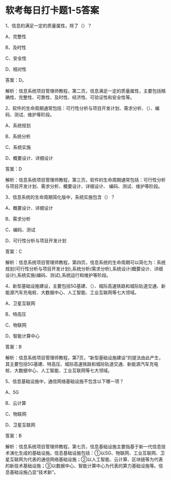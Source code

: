 # 软考每日打卡题1-5答案

1、信息的满足一定的质量属性，除了（）？

A、完整性

B、及时性

C、安全性

D、相对性

答案：D。

解析：信息系统项目管理师教程，第二页，信息满足一定的质量属性，主要包括精确性、完整性、可靠性、及时性、经济性、可验证性和安全性等。

2、软件的生命周期通常包括：可行性分析与项目开发计划、需求分析、（）、编码、测试、维护等阶段。

A、系统规划

B、系统分析

C、系统实施

D、概要设计、详细设计

答案：D

解析：信息系统项目管理师教程，第三页，软件的生命周期通常包括：可行性分析与项目开发计划、需求分析、概要设计、详细设计、 编码、测试、维护等阶段。

3、信息系统的生命周期简化版中，系统实施包含（）？

A、概要设计、详细设计

B、需求分析

C、编码、测试

D、可行性分析与项目开发计划

答案：C

解析：信息系统项目管理师教程，第四页，信息系统的生命周期可以简化为：系统规划(可行性分析与项目开发计划),系统分析(需求分析),系统设计(概要设计、详细设计),系统实施(编码、测试),系统运行和维护等阶段。

4、新型基础设施建设，主要包括5G基建、（）、城际高速铁路和城际轨道交通、新能源汽车充电桩、大数据中心、人工智能、工业互联网等七大领域。

A、卫星互联网

B、特高压

C、物联网

D、智能计算中心

答案：B

解析：信息系统项目管理师教程，第7页，“新型基础设施建设”的提法由此产生，其主要包括5G基建、特高压、城际高速铁路和城际轨道交通、新能源汽车充电桩、大数据中心、人工智能、工业互联网等七大领域。

5、信息基础设施中，通信网络基础设施不包含以下哪一项？

A、5G

B、云计算

C、物联网

D、卫星互联网

答案：B

解析：信息系统项目管理师教程，第七页，信息基础设施主要指基于新一代信息技术演化生成的基础设施。信息基础设施包括：①以SG、物联网、工业互联网、卫星互联网为代表的通信网络基础设施；②以人工智能、云计算、区块链等为代表的新技术基础设施；③以数据中心、智能计算中心为代表的算力基础设施等。信息基础设施凸显“技术新”。